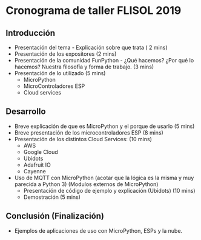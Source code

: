 # Cronograma de taller FLISOL 2019

## Introducción

* Presentación del tema - Explicación sobre que trata ( 2 mins)
* Presentación de los expositores (2 mins)
* Presentación de la comunidad FunPython - ¿Qué hacemos? ¿Por qué lo hacemos? Nuestra filosofía y forma de trabajo. (3 mins)
* Presentación de lo utilizado (5 mins)
	* MicroPython
	* MicroControladores ESP
	* Cloud services

## Desarrollo

* Breve explicación de que es MicroPython y el porque de usarlo (5 mins)
* Breve presentación de los microcontroladores ESP (8 mins)
* Presentación de los distintos Cloud Services: (10 mins)
	* AWS
	* Google Cloud
	* Ubidots
	* Adafruit IO
	* Cayenne
* Uso de MQTT con MicroPython (acotar que la lógica es la misma y muy parecida a Python 3) (Modulos externos de MicroPython)
	* Presentación de código de ejemplo y explicación (Ubidots) (10 mins)
	* Demostración (5 mins)

## Conclusión (Finalización)

* Ejemplos de aplicaciones de uso con MicroPython, ESPs y la nube.
